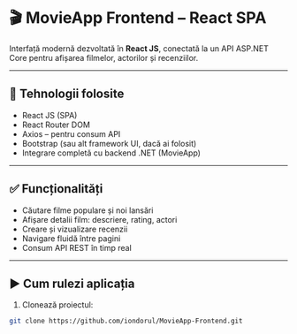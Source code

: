 # 🎬 MovieApp Frontend – React SPA

Interfață modernă dezvoltată în **React JS**, conectată la un API ASP.NET Core pentru afișarea filmelor, actorilor și recenziilor.

---

## 🔧 Tehnologii folosite

- React JS (SPA)
- React Router DOM
- Axios – pentru consum API
- Bootstrap (sau alt framework UI, dacă ai folosit)
- Integrare completă cu backend .NET (MovieApp)

---

## ✅ Funcționalități

- Căutare filme populare și noi lansări  
- Afișare detalii film: descriere, rating, actori  
- Creare și vizualizare recenzii  
- Navigare fluidă între pagini  
- Consum API REST în timp real

---

## ▶️ Cum rulezi aplicația

1. Clonează proiectul:
```bash
git clone https://github.com/iondorul/MovieApp-Frontend.git

